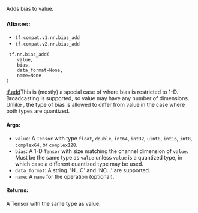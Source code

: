 
Adds bias to value.
### Aliases:
- `tf.compat.v1.nn.bias_add`
- `tf.compat.v2.nn.bias_add`

```
 tf.nn.bias_add(
    value,
    bias,
    data_format=None,
    name=None
)
```
[tf.add](https://www.tensorflow.org/api_docs/python/tf/math/add)This is (mostly) a special case of  where bias is restricted to 1-D. Broadcasting is supported, so value may have any number of dimensions. Unlike , the type of bias is allowed to differ from value in the case where both types are quantized.

#### Args:
- `value`: A `Tensor` with type `float`, `double`, `int64`, `int32`, `uint8`, `int16`, `int8`, `complex64`, or `complex128`.
- `bias`: A 1-D `Tensor` with size matching the channel dimension of `value`. Must be the same type as `value` unless `value` is a quantized type, in which case a different quantized type may be used.
- `data_format`: A string. 'N...C' and 'NC...' are supported.
- `name`: A `name` for the operation (optional).
#### Returns:

A Tensor with the same type as value.
